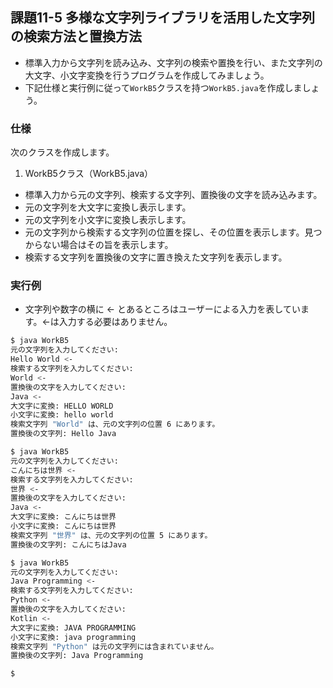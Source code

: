 ## 課題11-5 多様な文字列ライブラリを活用した文字列の検索方法と置換方法

- 標準入力から文字列を読み込み、文字列の検索や置換を行い、また文字列の大文字、小文字変換を行うプログラムを作成してみましょう。
- 下記仕様と実行例に従って`WorkB5`クラスを持つ`WorkB5.java`を作成しましょう。

### 仕様

次のクラスを作成します。

1. WorkB5クラス（WorkB5.java）

- 標準入力から元の文字列、検索する文字列、置換後の文字を読み込みます。
- 元の文字列を大文字に変換し表示します。
- 元の文字列を小文字に変換し表示します。
- 元の文字列から検索する文字列の位置を探し、その位置を表示します。見つからない場合はその旨を表示します。
- 検索する文字列を置換後の文字に置き換えた文字列を表示します。

### 実行例

- 文字列や数字の横に <- とあるところはユーザーによる入力を表しています。<-は入力する必要はありません。

```sh
$ java WorkB5
元の文字列を入力してください:
Hello World <-
検索する文字列を入力してください:
World <-
置換後の文字を入力してください:
Java <-
大文字に変換: HELLO WORLD
小文字に変換: hello world
検索文字列 "World" は、元の文字列の位置 6 にあります。
置換後の文字列: Hello Java

$ java WorkB5
元の文字列を入力してください:
こんにちは世界 <-
検索する文字列を入力してください:
世界 <-
置換後の文字を入力してください:
Java <-
大文字に変換: こんにちは世界
小文字に変換: こんにちは世界
検索文字列 "世界" は、元の文字列の位置 5 にあります。
置換後の文字列: こんにちはJava

$ java WorkB5
元の文字列を入力してください:
Java Programming <-
検索する文字列を入力してください:
Python <-
置換後の文字を入力してください:
Kotlin <-
大文字に変換: JAVA PROGRAMMING
小文字に変換: java programming
検索文字列 "Python" は元の文字列には含まれていません。
置換後の文字列: Java Programming

$
```